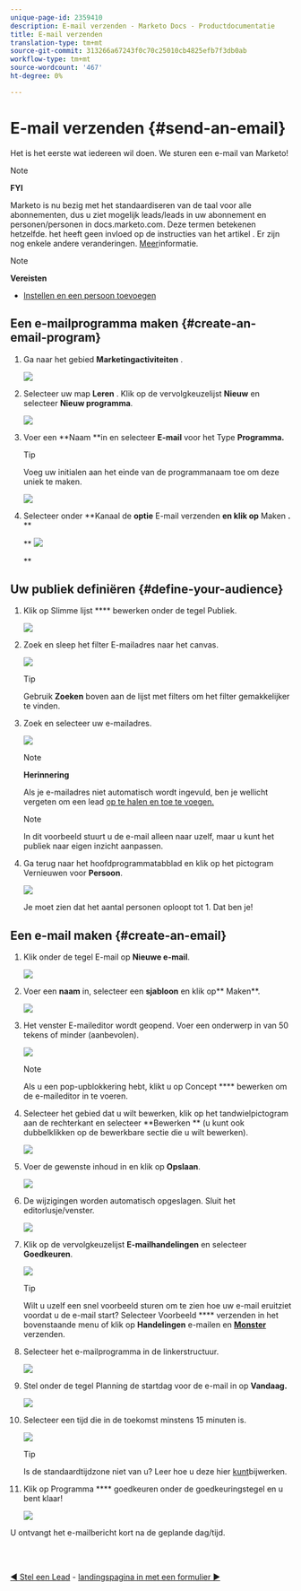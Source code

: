 ```yaml
---
unique-page-id: 2359410
description: E-mail verzenden - Marketo Docs - Productdocumentatie
title: E-mail verzenden
translation-type: tm+mt
source-git-commit: 313266a67243f0c70c25010cb4825efb7f3db0ab
workflow-type: tm+mt
source-wordcount: '467'
ht-degree: 0%

---
```



# E-mail verzenden {#send-an-email}

Het is het eerste wat iedereen wil doen. We sturen een e-mail van Marketo!

>[!NOTE]
>
>**FYI**
>
>Marketo is nu bezig met het standaardiseren van de taal voor alle abonnementen, dus u ziet mogelijk leads/leads in uw abonnement en personen/personen in docs.marketo.com. Deze termen betekenen hetzelfde. het heeft geen invloed op de instructies van het artikel . Er zijn nog enkele andere veranderingen. [Meer](http://docs.marketo.com/display/DOCS/Updates+to+Marketo+Terminology)informatie.

>[!NOTE]
>
>**Vereisten**
>
>* [Instellen en een persoon toevoegen](get-set-up-and-add-a-person.md)

>



## Een e-mailprogramma maken {#create-an-email-program}

1. Ga naar het gebied **Marketingactiviteiten** .

   ![](assets/one-1.png)

1. Selecteer uw map **Leren** . Klik op de vervolgkeuzelijst **Nieuw** en selecteer **Nieuw programma**.

   ![](assets/two-1.png)

1. Voer een **Naam **in en selecteer **E-mail** voor het Type **Programma.**

   >[!TIP]
   >
   >Voeg uw initialen aan het einde van de programmanaam toe om deze uniek te maken.

   ![](assets/three.png)

1. Selecteer onder **Kanaal de **optie** E-mail verzenden **en klik op** Maken **.** **

   ** ![](assets/image2015-3-2-16-3a25-3a18.png)

   **

## Uw publiek definiëren {#define-your-audience}

1. Klik op Slimme lijst **** bewerken onder de tegel Publiek.

   ![](assets/five.png)

1. Zoek en sleep het filter E-mailadres naar het canvas.

   ![](assets/six.png)

   >[!TIP]
   >
   >Gebruik **Zoeken** boven aan de lijst met filters om het filter gemakkelijker te vinden.

1. Zoek en selecteer uw e-mailadres.

   ![](assets/seven-1.png)

   >[!NOTE]
   >
   >**Herinnering**
   >
   >
   >Als je e-mailadres niet automatisch wordt ingevuld, ben je wellicht vergeten om een lead [op te halen en toe te voegen.](get-set-up-and-add-a-person.md)

   >[!NOTE]
   >
   >In dit voorbeeld stuurt u de e-mail alleen naar uzelf, maar u kunt het publiek naar eigen inzicht aanpassen.

1. Ga terug naar het hoofdprogrammatabblad en klik op het pictogram Vernieuwen voor **Persoon**.

   ![](assets/refresh-icon.png)

   Je moet zien dat het aantal personen oploopt tot 1. Dat ben je!

## Een e-mail maken {#create-an-email}

1. Klik onder de tegel E-mail op **Nieuwe e-mail**.

   ![](assets/image2014-9-8-15-3a10-3a47.png)

1. Voer een **naam** in, selecteer een **sjabloon** en klik op** Maken**.

   ![](assets/ten-1.png)

1. Het venster E-maileditor wordt geopend. Voer een onderwerp in van 50 tekens of minder (aanbevolen).

   ![](assets/eleven.png)

   >[!NOTE]
   >
   >Als u een pop-upblokkering hebt, klikt u op Concept **** bewerken om de e-maileditor in te voeren.

1. Selecteer het gebied dat u wilt bewerken, klik op het tandwielpictogram aan de rechterkant en selecteer **Bewerken ** (u kunt ook dubbelklikken op de bewerkbare sectie die u wilt bewerken).

   ![](assets/twelve.png)

1. Voer de gewenste inhoud in en klik op **Opslaan**.

   ![](assets/thirteen.png)

1. De wijzigingen worden automatisch opgeslagen. Sluit het editorlusje/venster.

   ![](assets/fourteen.png)

1. Klik op de vervolgkeuzelijst **E-mailhandelingen** en selecteer **Goedkeuren**.

   ![](assets/fifteen.png)

   >[!TIP]
   >
   >Wilt u uzelf een snel voorbeeld sturen om te zien hoe uw e-mail eruitziet voordat u de e-mail start? Selecteer Voorbeeld **** verzenden in het bovenstaande menu of klik op **Handelingen** e-mailen en [**Monster**](../../product-docs/email-marketing/general/creating-an-email/send-a-sample-email.md) verzenden.

1. Selecteer het e-mailprogramma in de linkerstructuur.

   ![](assets/sixteen.png)

1. Stel onder de tegel Planning de startdag voor de e-mail in op **Vandaag.**

   ![](assets/image2014-9-8-15-3a13-3a11.png)

1. Selecteer een tijd die in de toekomst minstens 15 minuten is.

   ![](assets/image2014-9-8-15-3a13-3a25.png)

   >[!TIP]
   >
   >Is de standaardtijdzone niet van u? Leer hoe u deze hier [kunt](https://docs.marketo.com/display/DOCS/Select+Your+Language,+Locale+and+Time+Zone#SelectYourLanguage,LocaleandTimeZone-ChangeUserLanguage,Locale&amp;Timezone)bijwerken.

1. Klik op Programma **** goedkeuren onder de goedkeuringstegel en u bent klaar!

   ![](assets/image2014-9-8-15-3a13-3a34.png)

U ontvangt het e-mailbericht kort na de geplande dag/tijd.

<br> 

[◄ Stel een Lead](get-set-up-and-add-a-person.md) - [landingspagina in met een formulier ►](landing-page-with-a-form.md)